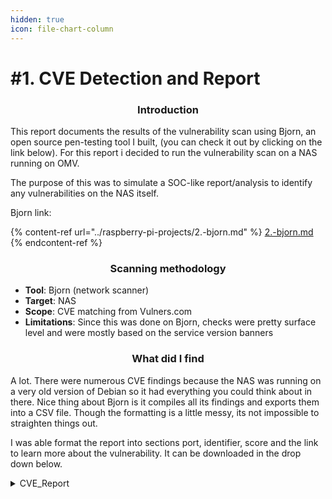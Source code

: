 ```yaml
---
hidden: true
icon: file-chart-column
---
```


# #1. CVE Detection and Report

<h3 align="center">Introduction</h3>

This report documents the results of the vulnerability scan using Bjorn, an open source pen-testing tool I built, (you can check it out by clicking on the link below). For this report i decided to run the vulnerability scan on a NAS running on OMV.

The purpose of this was to simulate a SOC-like report/analysis to identify any vulnerabilities on the NAS itself.&#x20;

Bjorn link:

{% content-ref url="../raspberry-pi-projects/2.-bjorn.md" %}
[2.-bjorn.md](../raspberry-pi-projects/2.-bjorn.md)
{% endcontent-ref %}



<h3 align="center">Scanning methodology</h3>

* **Tool**: Bjorn (network scanner)
* **Target**: NAS&#x20;
* **Scope**: CVE matching from Vulners.com
* **Limitations**: Since this was done on Bjorn, checks were pretty surface level and were mostly based on the service version banners



<h3 align="center">What did I find </h3>

A lot. There were numerous CVE findings because the NAS was running on a very old version of Debian so it had everything you could think about in there. Nice thing about Bjorn is it compiles all its findings and exports them into a CSV file. Though the formatting is a little messy, its not impossible to straighten things out.&#x20;

I was able format the report into sections port, identifier, score and the link to learn more about the vulnerability. It can be downloaded in the drop down below.

<details>

<summary>CVE_Report</summary>

[https://docs.google.com/spreadsheets/d/e/2PACX-1vTLIzZPw-RzoNkmM69gzXDi89QDhOT15Lh-p3GgPptdcGVjnNkXPKboL7i3i4CcUoX0VeB3gGu\_qIyu/pub?output=pdf](https://docs.google.com/spreadsheets/d/e/2PACX-1vTLIzZPw-RzoNkmM69gzXDi89QDhOT15Lh-p3GgPptdcGVjnNkXPKboL7i3i4CcUoX0VeB3gGu_qIyu/pub?output=pdf)

</details>


